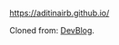 
https://aditinairb.github.io/

Cloned from: [DevBlog](https://github.com/RyanFitzgerald/devblog).

